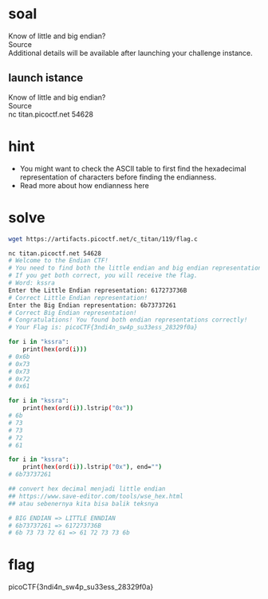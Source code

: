 # soal
Know of little and big endian? \
Source \
Additional details will be available after launching your challenge instance.

## launch istance
Know of little and big endian? \
Source \
nc titan.picoctf.net 54628

# hint
- You might want to check the ASCII table to first find the hexadecimal representation of characters before finding the endianness.
- Read more about how endianness here

# solve
```bash
wget https://artifacts.picoctf.net/c_titan/119/flag.c

nc titan.picoctf.net 54628
# Welcome to the Endian CTF!
# You need to find both the little endian and big endian representations of a word.
# If you get both correct, you will receive the flag.
# Word: kssra
Enter the Little Endian representation: 617273736B
# Correct Little Endian representation!
Enter the Big Endian representation: 6b73737261
# Correct Big Endian representation!
# Congratulations! You found both endian representations correctly!
# Your Flag is: picoCTF{3ndi4n_sw4p_su33ess_28329f0a}

for i in "kssra":
    print(hex(ord(i)))
# 0x6b
# 0x73
# 0x73
# 0x72
# 0x61

for i in "kssra":
    print(hex(ord(i)).lstrip("0x"))
# 6b
# 73
# 73
# 72
# 61

for i in "kssra":
    print(hex(ord(i)).lstrip("0x"), end="")
# 6b73737261

## convert hex decimal menjadi little endian
## https://www.save-editor.com/tools/wse_hex.html
## atau sebenernya kita bisa balik teksnya

# BIG ENDIAN => LITTLE ENNDIAN
# 6b73737261 => 617273736B
# 6b 73 73 72 61 => 61 72 73 73 6b
```

# flag
picoCTF{3ndi4n_sw4p_su33ess_28329f0a}